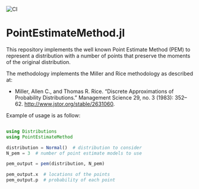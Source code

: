 ![CI](https://github.com/davide-f/PointEstimateMethod.jl/actions/workflows/CI.yml/badge.svg)


# PointEstimateMethod.jl

This repository implements the well known Point Estimate Method (PEM) to represent a distribution
with a number of points that preserve the moments of the original distribution.

The methodology implements the Miller and Rice methodology as described at:
- Miller, Allen C., and Thomas R. Rice. “Discrete Approximations of Probability Distributions.” Management Science 29, no. 3 (1983): 352–62. http://www.jstor.org/stable/2631060.

Example of usage is as follow:

```julia

using Distributions
using PointEstimateMethod

distribution = Normal()  # distribution to consider
N_pem = 3  # number of point estimate models to use

pem_output = pem(distribution, N_pem)

pem_output.x  # locations of the points
pem_output.p  # probability of each point
```